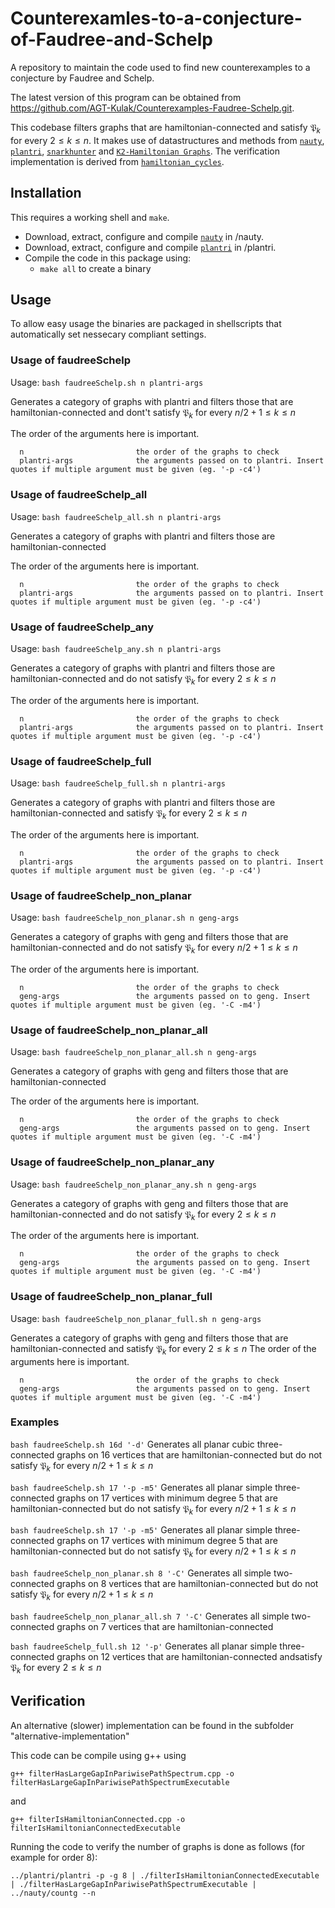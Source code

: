 # Counterexamles-to-a-conjecture-of-Faudree-and-Schelp
A repository to maintain the code used to find new counterexamples to a conjecture by Faudree and Schelp.

The latest version of this program can be obtained from <https://github.com/AGT-Kulak/Counterexamples-Faudree-Schelp.git>.

This codebase filters graphs that are hamiltonian-connected and satisfy ${\mathfrak P}_k$ for every $2\leq k \leq n$. It makes use of datastructures and methods from [`nauty`](https://pallini.di.uniroma1.it/), [`plantri`](https://users.cecs.anu.edu.au/~bdm/plantri/), [`snarkhunter`](https://caagt.ugent.be/cubic/)  and [`K2-Hamiltonian Graphs`](https://github.com/JarneRenders/K2-Hamiltonian-Graphs). The verification implementation is derived from [`hamiltonian_cycles`](https://github.com/JorikJooken/hamiltonian_cycles).

## Installation

This requires a working shell and `make`.

- Download, extract, configure and compile [`nauty`](https://pallini.di.uniroma1.it/) in /nauty.
- Download, extract, configure and compile [`plantri`](https://users.cecs.anu.edu.au/~bdm/plantri/) in /plantri.
- Compile the code in this package using: 
	* `make all` to create a binary

## Usage

To allow easy usage the binaries are packaged in shellscripts that automatically set nessecary compliant settings.

### Usage of faudreeSchelp

Usage: `bash faudreeSchelp.sh n plantri-args`

Generates a category of graphs with plantri and filters those that are hamiltonian-connected and dont't satisfy ${\mathfrak P}_k$ for every $n/2+1\leq k \leq n$

The order of the arguments here is important.
```
  n                         the order of the graphs to check
  plantri-args              the arguments passed on to plantri. Insert quotes if multiple argument must be given (eg. '-p -c4')
```

### Usage of faudreeSchelp_all

Usage: `bash faudreeSchelp_all.sh n plantri-args`

Generates a category of graphs with plantri and filters those are hamiltonian-connected

The order of the arguments here is important.
```
  n                         the order of the graphs to check
  plantri-args              the arguments passed on to plantri. Insert quotes if multiple argument must be given (eg. '-p -c4')
```

### Usage of faudreeSchelp_any

Usage: `bash faudreeSchelp_any.sh n plantri-args`

Generates a category of graphs with plantri and filters those are hamiltonian-connected and do not satisfy ${\mathfrak P}_k$ for every $2\leq k \leq n$

The order of the arguments here is important.
```
  n                         the order of the graphs to check
  plantri-args              the arguments passed on to plantri. Insert quotes if multiple argument must be given (eg. '-p -c4')
```

### Usage of faudreeSchelp_full

Usage: `bash faudreeSchelp_full.sh n plantri-args`

Generates a category of graphs with plantri and filters those are hamiltonian-connected and satisfy ${\mathfrak P}_k$ for every $2\leq k \leq n$

The order of the arguments here is important.
```
  n                         the order of the graphs to check
  plantri-args              the arguments passed on to plantri. Insert quotes if multiple argument must be given (eg. '-p -c4')
```

### Usage of faudreeSchelp_non_planar

Usage: `bash faudreeSchelp_non_planar.sh n geng-args`

Generates a category of graphs with geng and filters those that are hamiltonian-connected and do not satisfy ${\mathfrak P}_k$ for every $n/2+1\leq k \leq n$

The order of the arguments here is important.
```
  n                         the order of the graphs to check
  geng-args                 the arguments passed on to geng. Insert quotes if multiple argument must be given (eg. '-C -m4')
```

### Usage of faudreeSchelp_non_planar_all

Usage: `bash faudreeSchelp_non_planar_all.sh n geng-args`

Generates a category of graphs with geng and filters those that are hamiltonian-connected

The order of the arguments here is important.
```
  n                         the order of the graphs to check
  geng-args                 the arguments passed on to geng. Insert quotes if multiple argument must be given (eg. '-C -m4')
```

### Usage of faudreeSchelp_non_planar_any

Usage: `bash faudreeSchelp_non_planar_any.sh n geng-args`

Generates a category of graphs with geng and filters those that are hamiltonian-connected and do not satisfy ${\mathfrak P}_k$ for every $2\leq k \leq n$

The order of the arguments here is important.
```
  n                         the order of the graphs to check
  geng-args                 the arguments passed on to geng. Insert quotes if multiple argument must be given (eg. '-C -m4')
```

### Usage of faudreeSchelp_non_planar_full

Usage: `bash faudreeSchelp_non_planar_full.sh n geng-args`

Generates a category of graphs with geng and filters those that are hamiltonian-connected and satisfy ${\mathfrak P}_k$ for every $2\leq k \leq n$
The order of the arguments here is important.
```
  n                         the order of the graphs to check
  geng-args                 the arguments passed on to geng. Insert quotes if multiple argument must be given (eg. '-C -m4')
```

### Examples

`bash faudreeSchelp.sh 16d '-d'`
Generates all planar cubic three-connected graphs on 16 vertices that are hamiltonian-connected but do not satisfy ${\mathfrak P}_k$ for every $n/2+1\leq k \leq n$

`bash faudreeSchelp.sh 17 '-p -m5'`
Generates all planar simple three-connected graphs on 17 vertices with minimum degree 5 that are hamiltonian-connected but do not satisfy ${\mathfrak P}_k$ for every $n/2+1\leq k \leq n$

`bash faudreeSchelp.sh 17 '-p -m5'`
Generates all planar simple three-connected graphs on 17 vertices with minimum degree 5 that are hamiltonian-connected but do not satisfy ${\mathfrak P}_k$ for every $n/2+1\leq k \leq n$

`bash faudreeSchelp_non_planar.sh 8 '-C'`
Generates all simple two-connected graphs on 8 vertices that are hamiltonian-connected but do not satisfy ${\mathfrak P}_k$ for every $n/2+1\leq k \leq n$

`bash faudreeSchelp_non_planar_all.sh 7 '-C'`
Generates all simple two-connected graphs on 7 vertices that are hamiltonian-connected

`bash faudreeSchelp_full.sh 12 '-p'`
Generates all planar simple three-connected graphs on 12 vertices that are hamiltonian-connected andsatisfy ${\mathfrak P}_k$ for every $2\leq k \leq n$

## Verification

An alternative (slower) implementation can be found in the subfolder "alternative-implementation"

This code can be compile using g++ using 

`g++ filterHasLargeGapInPariwisePathSpectrum.cpp -o filterHasLargeGapInPariwisePathSpectrumExecutable`

and

`g++ filterIsHamiltonianConnected.cpp -o filterIsHamiltonianConnectedExecutable`

Running the code to verify the number of graphs is done as follows (for example for order 8):

`../plantri/plantri -p -g 8 | ./filterIsHamiltonianConnectedExecutable | ./filterHasLargeGapInPariwisePathSpectrumExecutable | ../nauty/countg --n`
